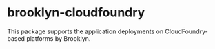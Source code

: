 brooklyn-cloudfoundry
=====

This package supports the application deployments on CloudFoundry-based platforms by Brooklyn.
